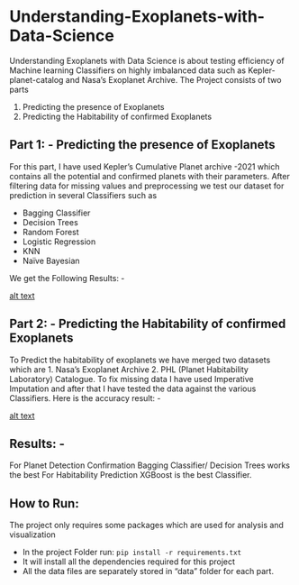 # Understanding-Exoplanets-with-Data-Science

Understanding Exoplanets with Data Science is about testing efficiency of Machine learning Classifiers on highly imbalanced data such as Kepler-planet-catalog and Nasa’s Exoplanet Archive. 
The Project consists of two parts 
1.	Predicting the presence of Exoplanets
2.	Predicting the Habitability of confirmed Exoplanets

## Part 1: - Predicting the presence of Exoplanets
For this part, I have used Kepler’s Cumulative Planet archive -2021 which contains all the potential and confirmed planets with their parameters.
After filtering data for missing values and preprocessing we test our dataset for prediction in several Classifiers such as
- Bagging Classifier
- Decision Trees
- Random Forest
- Logistic Regression
- KNN
- Naïve Bayesian

We get the Following Results: -

[alt text](https://github.com/prkhrv/Understanding-Exoplanets-with-Data-Science/blob/main/task1.png)

## Part 2: - Predicting the Habitability of confirmed Exoplanets
To Predict the habitability of exoplanets we have merged two datasets which are 1. Nasa’s Exoplanet Archive 2. PHL (Planet Habitability Laboratory) Catalogue. 
To fix missing data I have used Imperative Imputation and after that I have tested the data against the various Classifiers.
Here is the accuracy result: - 


[alt text](https://github.com/prkhrv/Understanding-Exoplanets-with-Data-Science/blob/main/task2.png)

## Results: -
For Planet Detection Confirmation Bagging Classifier/ Decision Trees works the best
For Habitability Prediction XGBoost is the best Classifier.

## How to Run: 
The project only requires some packages which are used for analysis and visualization 
-	In the project Folder run: ```pip install -r requirements.txt```
-	It will install all the dependencies required for this project
-	All the data files are separately stored in “data” folder for each part.




